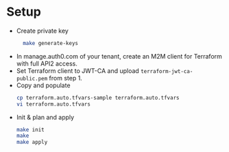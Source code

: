 # Setup

- Create private key
  ```bash
    make generate-keys
  ```
- In manage.auth0.com of your tenant, create an M2M client for Terraform with full API2 access.
- Set Terraform client to JWT-CA and upload `terraform-jwt-ca-public.pem` from step 1.
- Copy and populate
  ```bash
  cp terraform.auto.tfvars-sample terraform.auto.tfvars
  vi terraform.auto.tfvars
  ```
- Init & plan and apply
  ```bash
  make init
  make
  make apply
  ```


